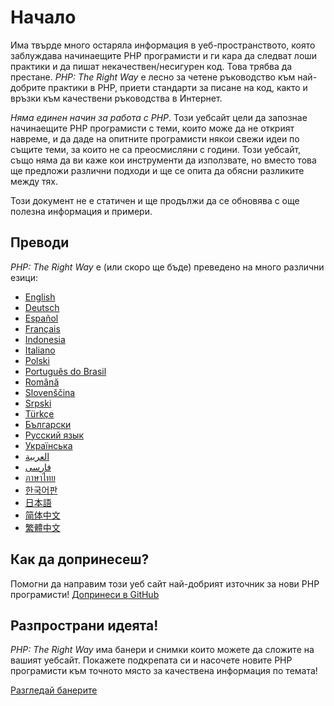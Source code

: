 # Начало

Има твърде много остаряла информация в уеб-пространството, която заблуждава начинаещите PHP програмисти и ги кара да
следват лоши практики и да пишат некачествен/несигурен код. Това трябва да престане. _PHP: The Right Way_ е лесно за четене
ръководство към най-добрите практики в PHP, приети стандарти за писане на код, както и връзки към качествени
ръководства в Интернет.

_Няма единен начин за работа с PHP_. Този уебсайт цели да запознае начинаещите PHP програмисти с теми, които може да не открият навреме, и да даде на опитните програмисти някои свежи идеи по същите теми, за които не са преосмисляни с години. Този уебсайт, също няма да ви каже кои инструменти да използвате, но вместо това ще предложи различни подходи и ще се опита да обясни разликите между тях.

Този документ не е статичен и ще продължи да се обновява с още полезна информация и примери.

## Преводи

_PHP: The Right Way_ е (или скоро ще бъде) преведено на много различни езици:


* [English](http://www.phptherightway.com)
* [Deutsch](http://rwetzlmayr.github.io/php-the-right-way)
* [Español](http://phpdevenezuela.github.io/php-the-right-way)
* [Français](http://eilgin.github.io/php-the-right-way/)
* [Indonesia](http://id.phptherightway.com)
* [Italiano](http://it.phptherightway.com)
* [Polski](http://pl.phptherightway.com)
* [Português do Brasil](http://br.phptherightway.com)
* [Română](https://bgui.github.io/php-the-right-way/)
* [Slovenščina](http://sl.phptherightway.com)
* [Srpski](http://phpsrbija.github.io/php-the-right-way/)
* [Türkçe](http://hkulekci.github.io/php-the-right-way/)
* [Български](http://bg.phptherightway.com)
* [Русский язык](http://getjump.github.io/ru-php-the-right-way)
* [Українська](http://iflista.github.com/php-the-right-way)
* [العربية](https://adaroobi.github.io/php-the-right-way/)
* [فارسى](http://novid.github.io/php-the-right-way/)
* [ภาษาไทย](https://apzentral.github.io/php-the-right-way/)
* [한국어판](http://modernpug.github.io/php-the-right-way)
* [日本語](http://ja.phptherightway.com)
* [简体中文](http://laravel-china.github.io/php-the-right-way/)
* [繁體中文](http://laravel-taiwan.github.io/php-the-right-way)

## Как да допринесеш?

Помогни да направим този уеб сайт най-добрият източник за нови PHP програмисти! [Допринеси в GitHub][1]

## Разпространи идеята!

_PHP: The Right Way_ има банери и снимки които можете да сложите на вашият уебсайт. Покажете подкрепата си и
насочете новите PHP програмисти към точното място за качествена информация по темата!

[Разгледай банерите][2]

[1]: https://github.com/metala/php-the-right-way-l10n-bg_BG/tree/gh-pages
[2]: /banners.html
